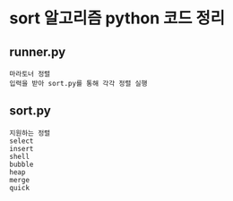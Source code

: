 # sort 알고리즘  python 코드 정리

## runner.py
```
마라토너 정렬 
입력을 받아 sort.py를 통해 각각 정렬 실행
```
## sort.py
```
지원하는 정렬
select
insert
shell
bubble
heap
merge
quick
```